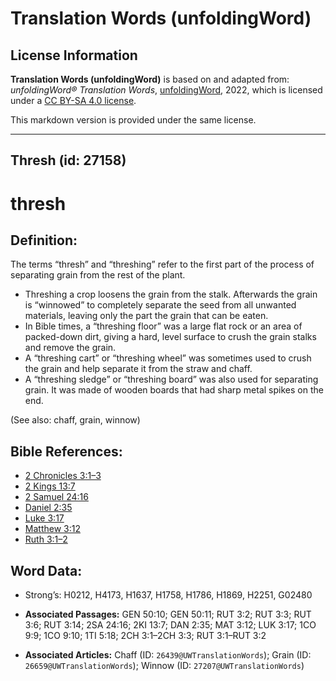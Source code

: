 # Translation Words (unfoldingWord)

## License Information

**Translation Words (unfoldingWord)** is based on and adapted from: _unfoldingWord® Translation Words_, [unfoldingWord](https://unfoldingword.org/utw), 2022, which is licensed under a [CC BY-SA 4.0 license](https://creativecommons.org/licenses/by-sa/4.0/legalcode.en).

This markdown version is provided under the same license.



--------------------------------

## Thresh (id: 27158)

thresh
======

Definition:
-----------

The terms “thresh” and “threshing” refer to the first part of the process of separating grain from the rest of the plant.

* Threshing a crop loosens the grain from the stalk. Afterwards the grain is “winnowed” to completely separate the seed from all unwanted materials, leaving only the part the grain that can be eaten.
* In Bible times, a “threshing floor” was a large flat rock or an area of packed\-down dirt, giving a hard, level surface to crush the grain stalks and remove the grain.
* A “threshing cart” or “threshing wheel” was sometimes used to crush the grain and help separate it from the straw and chaff.
* A “threshing sledge” or “threshing board” was also used for separating grain. It was made of wooden boards that had sharp metal spikes on the end.

(See also: chaff, grain, winnow)

Bible References:
-----------------

* [2 Chronicles 3:1–3](https://ref.ly/2Chr3:1-2Chr3:3)
* [2 Kings 13:7](https://ref.ly/2Kgs13:7)
* [2 Samuel 24:16](https://ref.ly/2Sam24:16)
* [Daniel 2:35](https://ref.ly/Dan2:35)
* [Luke 3:17](https://ref.ly/Luke3:17)
* [Matthew 3:12](https://ref.ly/Matt3:12)
* [Ruth 3:1–2](https://ref.ly/Ruth3:1-Ruth3:2)

Word Data:
----------

* Strong’s: H0212, H4173, H1637, H1758, H1786, H1869, H2251, G02480

* **Associated Passages:** GEN 50:10; GEN 50:11; RUT 3:2; RUT 3:3; RUT 3:6; RUT 3:14; 2SA 24:16; 2KI 13:7; DAN 2:35; MAT 3:12; LUK 3:17; 1CO 9:9; 1CO 9:10; 1TI 5:18; 2CH 3:1–2CH 3:3; RUT 3:1–RUT 3:2
* **Associated Articles:** Chaff (ID: `26439@UWTranslationWords`); Grain (ID: `26659@UWTranslationWords`); Winnow (ID: `27207@UWTranslationWords`)

